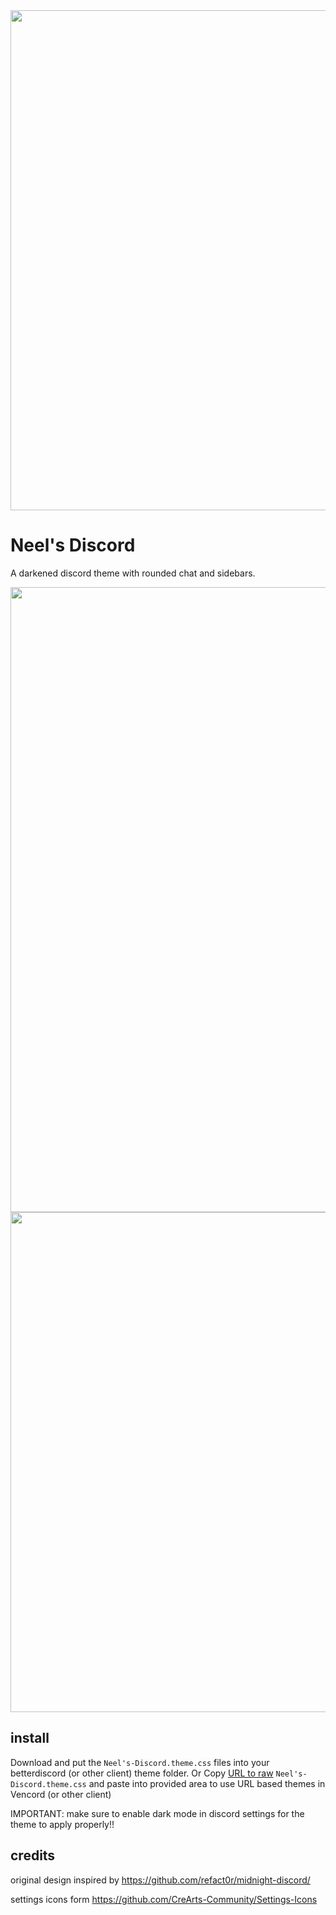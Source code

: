 <img width=800 src=https://github.com/neelmaster101/Neels-Discord/blob/9dc106f56cdbec592b57f27e8164f0ab12a82b04/Banner.png>

# Neel's Discord

A darkened discord theme with rounded chat and sidebars.

<img width=1000 src="https://github.com/neelmaster101/Neels-Discord/blob/9dc106f56cdbec592b57f27e8164f0ab12a82b04/Main.png">
<img height=800 src="https://github.com/neelmaster101/Neels-Discord/blob/9dc106f56cdbec592b57f27e8164f0ab12a82b04/Icons.png">

## install

Download and put the `Neel's-Discord.theme.css` files into your betterdiscord (or other client) theme folder.
Or
Copy [URL to raw](https://raw.githubusercontent.com/neelmaster101/Neels-Discord/main/Neel's-Discord.theme.css) `Neel's-Discord.theme.css` and paste into provided area to use URL based themes in Vencord (or other client)

IMPORTANT: make sure to enable dark mode in discord settings for the theme to apply properly!!

## credits

original design inspired by <https://github.com/refact0r/midnight-discord/>

settings icons form <https://github.com/CreArts-Community/Settings-Icons>

